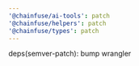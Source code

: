 ```yaml
---
'@chainfuse/ai-tools': patch
'@chainfuse/helpers': patch
'@chainfuse/types': patch
---
```


deps(semver-patch): bump wrangler
